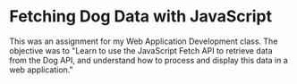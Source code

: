 # Fetching Dog Data with JavaScript

This was an assignment for my Web Application Development class. The objective was to "Learn to use the JavaScript Fetch API to retrieve data from the Dog API, and understand how to process and display this data in a web application."
